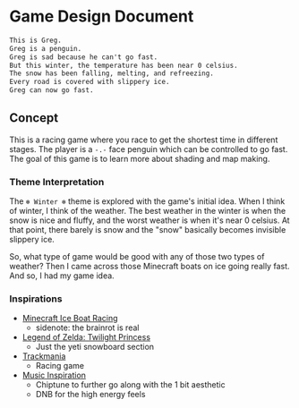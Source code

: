# Game Design Document

```txt
This is Greg.
Greg is a penguin.
Greg is sad because he can't go fast.
But this winter, the temperature has been near 0 celsius.
The snow has been falling, melting, and refreezing.
Every road is covered with slippery ice.
Greg can now go fast.
```

## Concept

This is a racing game where you race to get the shortest time in different stages. The player is a `-.-` face penguin which can be controlled to go fast. The goal of this game is to learn more about shading and map making.

### Theme Interpretation

The `❄️ Winter ❄️` theme is explored with the game's initial idea. When I think of winter, I think of the weather. The best weather in the winter is when the snow is nice and fluffy, and the worst weather is when it's near 0 celsius. At that point, there barely is snow and the "snow" basically becomes invisible slippery ice.

So, what type of game would be good with any of those two types of weather? Then I came across those Minecraft boats on ice going really fast. And so, I had my game idea.

### Inspirations

- [Minecraft Ice Boat Racing](https://www.youtube.com/shorts/e6z3ahs4RnM)
  - sidenote: the brainrot is real
- [Legend of Zelda: Twilight Princess](https://www.youtube.com/watch?v=SVbxFG9Ua5Q)
  - Just the yeti snowboard section
- [Trackmania](https://www.youtube.com/watch?v=8hrpj6tJ68Y)
  - Racing game
- [Music Inspiration](https://www.youtube.com/watch?v=27IbVbzUjKs)
  - Chiptune to further go along with the 1 bit aesthetic
  - DNB for the high energy feels
